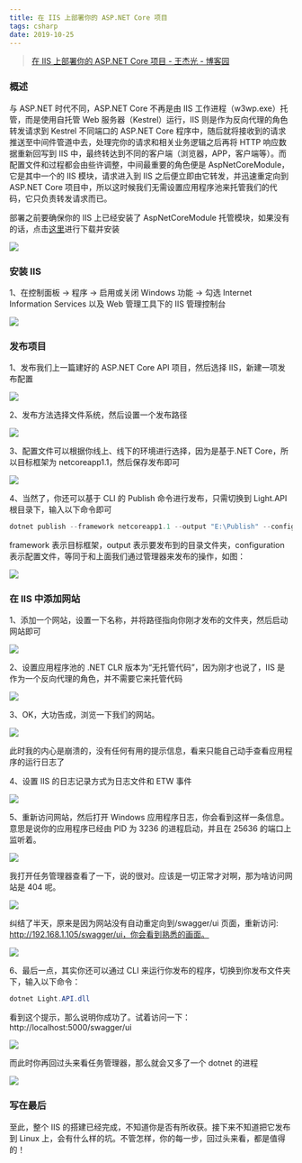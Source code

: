 ```yaml
---
title: 在 IIS 上部署你的 ASP.NET Core 项目
tags: csharp
date: 2019-10-25
---
```


> [在 IIS 上部署你的 ASP.NET Core 项目 - 王杰光 - 博客园](https://www.cnblogs.com/wangjieguang/p/core-iis.html)

### 概述

与 ASP.NET 时代不同，ASP.NET Core 不再是由 IIS 工作进程（w3wp.exe）托管，而是使用自托管 Web 服务器（Kestrel）运行，IIS 则是作为反向代理的角色转发请求到 Kestrel 不同端口的 ASP.NET Core 程序中，随后就将接收到的请求推送至中间件管道中去，处理完你的请求和相关业务逻辑之后再将 HTTP 响应数据重新回写到 IIS 中，最终转达到不同的客户端（浏览器，APP，客户端等）。而配置文件和过程都会由些许调整，中间最重要的角色便是 AspNetCoreModule，它是其中一个的 IIS 模块，请求进入到 IIS 之后便立即由它转发，并迅速重定向到 ASP.NET Core 项目中，所以这时候我们无需设置应用程序池来托管我们的代码，它只负责转发请求而已。

部署之前要确保你的 IIS 上已经安装了 AspNetCoreModule 托管模块，如果没有的话，点击[这里](https://go.microsoft.com/fwlink/?linkid=844461)进行下载并安装

![](csharp-dotnetcore-iis/646372-20170403233424488-765402641.png)

### 安装 IIS

1、在控制面板 → 程序 → 启用或关闭 Windows 功能 → 勾选 Internet Information Services 以及 Web 管理工具下的 IIS 管理控制台

![](csharp-dotnetcore-iis/646372-20170403091242519-1710416629.png)

### 发布项目

1、发布我们上一篇建好的 ASP.NET Core API 项目，然后选择 IIS，新建一项发布配置

![](csharp-dotnetcore-iis/646372-20170403092448050-986649917.png)

2、发布方法选择文件系统，然后设置一个发布路径

![](csharp-dotnetcore-iis/646372-20170403092657800-2104084150.png)

3、配置文件可以根据你线上、线下的环境进行选择，因为是基于.NET Core，所以目标框架为 netcoreapp1.1，然后保存发布即可

![](csharp-dotnetcore-iis/646372-20170403093334253-1748056703.png)

4、当然了，你还可以基于 CLI 的 Publish 命令进行发布，只需切换到 Light.API 根目录下，输入以下命令即可

```c#
dotnet publish --framework netcoreapp1.1 --output "E:\Publish" --configuration Release
```

framework 表示目标框架，output 表示要发布到的目录文件夹，configuration 表示配置文件，等同于和上面我们通过管理器来发布的操作，如图：

![](csharp-dotnetcore-iis/646372-20170403235024566-699255267.png)

### 在 IIS 中添加网站

1、添加一个网站，设置一下名称，并将路径指向你刚才发布的文件夹，然后启动网站即可

![](csharp-dotnetcore-iis/646372-20170404205827691-1090819485.png)

2、设置应用程序池的 .NET CLR 版本为“无托管代码”，因为刚才也说了，IIS 是作为一个反向代理的角色，并不需要它来托管代码

![](csharp-dotnetcore-iis/646372-20170404210211957-350663298.png)

3、OK，大功告成，浏览一下我们的网站。

![](csharp-dotnetcore-iis/646372-20170405223711082-382461767.png)

此时我的内心是崩溃的，没有任何有用的提示信息，看来只能自己动手查看应用程序的运行日志了

4、设置 IIS 的日志记录方式为日志文件和 ETW 事件

![](csharp-dotnetcore-iis/646372-20170405224126644-207425139.png)

5、重新访问网站，然后打开 Windows 应用程序日志，你会看到这样一条信息。意思是说你的应用程序已经由 PID 为 3236 的进程启动，并且在 25636 的端口上监听着。

![](csharp-dotnetcore-iis/646372-20170405230753753-1882100365.png)

我打开任务管理器查看了一下，说的很对。应该是一切正常才对啊，那为啥访问网站是 404 呢。

![](https://images2015.cnblogs.com/blog/646372/201704/646372-20170405231139316-1009486684.png)

纠结了半天，原来是因为网站没有自动重定向到/swagger/ui 页面，重新访问: http://192.168.1.105/swagger/ui，你会看到熟悉的画面。

![](csharp-dotnetcore-iis/646372-20170405233033238-1688076616.png)

6、最后一点，其实你还可以通过 CLI 来运行你发布的程序，切换到你发布文件夹下，输入以下命令：

```c#
dotnet Light.API.dll
```

看到这个提示，那么说明你成功了。试着访问一下：http://localhost:5000/swagger/ui

![](csharp-dotnetcore-iis/646372-20170405233429675-2083378691.png)

而此时你再回过头来看任务管理器，那么就会又多了一个 dotnet 的进程

![](csharp-dotnetcore-iis/646372-20170405233725972-1825428767.png)

### 写在最后

至此，整个 IIS 的搭建已经完成，不知道你是否有所收获。接下来不知道把它发布到 Linux 上，会有什么样的坑。不管怎样，你的每一步，回过头来看，都是值得的！
